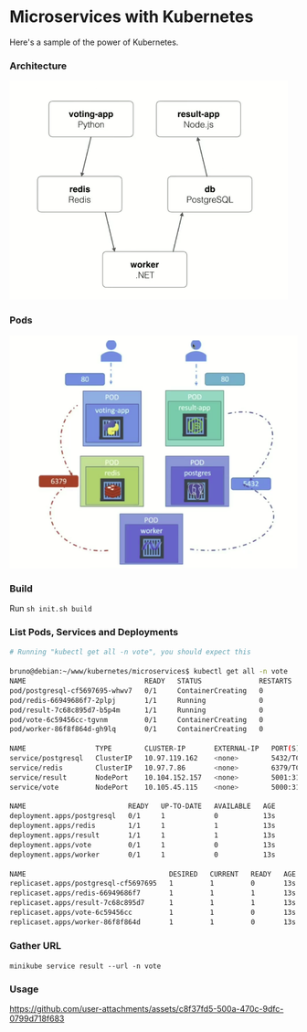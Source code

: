 # Microservices with Kubernetes

Here's a sample of the power of Kubernetes.

### Architecture

![Architecture](assets/arch.png)

### Pods

![Pods](assets/ports-and-pods.png)

### Build

Run `sh init.sh build`

### List Pods, Services and Deployments

```bash
# Running "kubectl get all -n vote", you should expect this

bruno@debian:~/www/kubernetes/microservices$ kubectl get all -n vote
NAME                             READY   STATUS              RESTARTS   AGE
pod/postgresql-cf5697695-whwv7   0/1     ContainerCreating   0          13s
pod/redis-66949686f7-2plpj       1/1     Running             0          13s
pod/result-7c68c895d7-b5p4m      1/1     Running             0          13s
pod/vote-6c59456cc-tgvnm         0/1     ContainerCreating   0          13s
pod/worker-86f8f864d-gh9lq       0/1     ContainerCreating   0          13s

NAME                 TYPE        CLUSTER-IP       EXTERNAL-IP   PORT(S)          AGE
service/postgresql   ClusterIP   10.97.119.162    <none>        5432/TCP         52s
service/redis        ClusterIP   10.97.7.86       <none>        6379/TCP         52s
service/result       NodePort    10.104.152.157   <none>        5001:31001/TCP   52s
service/vote         NodePort    10.105.45.115    <none>        5000:31000/TCP   52s

NAME                         READY   UP-TO-DATE   AVAILABLE   AGE
deployment.apps/postgresql   0/1     1            0           13s
deployment.apps/redis        1/1     1            1           13s
deployment.apps/result       1/1     1            1           13s
deployment.apps/vote         0/1     1            0           13s
deployment.apps/worker       0/1     1            0           13s

NAME                                   DESIRED   CURRENT   READY   AGE
replicaset.apps/postgresql-cf5697695   1         1         0       13s
replicaset.apps/redis-66949686f7       1         1         1       13s
replicaset.apps/result-7c68c895d7      1         1         1       13s
replicaset.apps/vote-6c59456cc         1         1         0       13s
replicaset.apps/worker-86f8f864d       1         1         0       13s

```

### Gather URL

`minikube service result --url -n vote`

### Usage

https://github.com/user-attachments/assets/c8f37fd5-500a-470c-9dfc-0799d718f683

